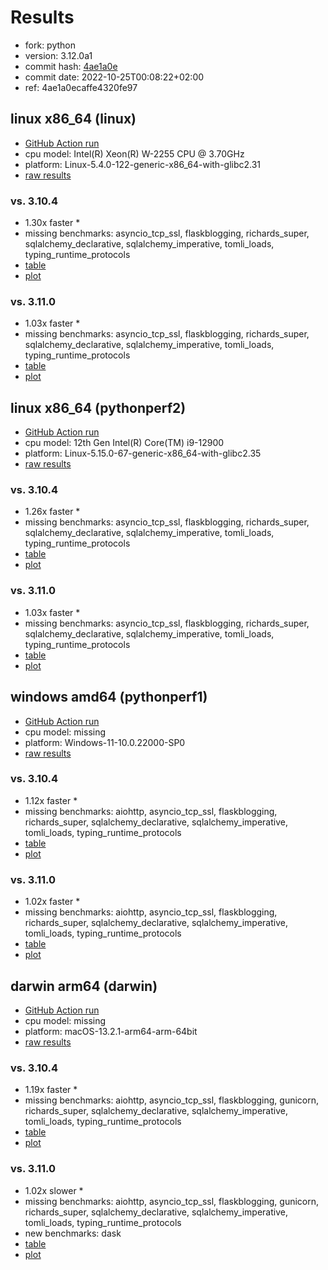 # Results

- fork: python
- version: 3.12.0a1
- commit hash: [4ae1a0e](https://github.com/python/cpython/commit/4ae1a0e)
- commit date: 2022-10-25T00:08:22+02:00
- ref: 4ae1a0ecaffe4320fe97

## linux x86_64 (linux)

- [GitHub Action run](https://github.com/faster-cpython/benchmarking/actions/runs/4546446990)
- cpu model: Intel(R) Xeon(R) W-2255 CPU @ 3.70GHz
- platform: Linux-5.4.0-122-generic-x86_64-with-glibc2.31
- [raw results](bm-20221025-linux-x86_64-python-4ae1a0ecaffe4320fe97-3.12.0a1-4ae1a0e.json)

### vs. 3.10.4

- 1.30x faster \*
- missing benchmarks: asyncio_tcp_ssl, flaskblogging, richards_super, sqlalchemy_declarative, sqlalchemy_imperative, tomli_loads, typing_runtime_protocols
- [table](bm-20221025-linux-x86_64-python-4ae1a0ecaffe4320fe97-3.12.0a1-4ae1a0e-vs-3.10.4.md)
- [plot](bm-20221025-linux-x86_64-python-4ae1a0ecaffe4320fe97-3.12.0a1-4ae1a0e-vs-3.10.4.png)

### vs. 3.11.0

- 1.03x faster \*
- missing benchmarks: asyncio_tcp_ssl, flaskblogging, richards_super, sqlalchemy_declarative, sqlalchemy_imperative, tomli_loads, typing_runtime_protocols
- [table](bm-20221025-linux-x86_64-python-4ae1a0ecaffe4320fe97-3.12.0a1-4ae1a0e-vs-3.11.0.md)
- [plot](bm-20221025-linux-x86_64-python-4ae1a0ecaffe4320fe97-3.12.0a1-4ae1a0e-vs-3.11.0.png)

## linux x86_64 (pythonperf2)

- [GitHub Action run](https://github.com/faster-cpython/benchmarking/actions/runs/4546461065)
- cpu model: 12th Gen Intel(R) Core(TM) i9-12900
- platform: Linux-5.15.0-67-generic-x86_64-with-glibc2.35
- [raw results](bm-20221025-pythonperf2-x86_64-python-4ae1a0ecaffe4320fe97-3.12.0a1-4ae1a0e.json)

### vs. 3.10.4

- 1.26x faster \*
- missing benchmarks: asyncio_tcp_ssl, flaskblogging, richards_super, sqlalchemy_declarative, sqlalchemy_imperative, tomli_loads, typing_runtime_protocols
- [table](bm-20221025-pythonperf2-x86_64-python-4ae1a0ecaffe4320fe97-3.12.0a1-4ae1a0e-vs-3.10.4.md)
- [plot](bm-20221025-pythonperf2-x86_64-python-4ae1a0ecaffe4320fe97-3.12.0a1-4ae1a0e-vs-3.10.4.png)

### vs. 3.11.0

- 1.03x faster \*
- missing benchmarks: asyncio_tcp_ssl, flaskblogging, richards_super, sqlalchemy_declarative, sqlalchemy_imperative, tomli_loads, typing_runtime_protocols
- [table](bm-20221025-pythonperf2-x86_64-python-4ae1a0ecaffe4320fe97-3.12.0a1-4ae1a0e-vs-3.11.0.md)
- [plot](bm-20221025-pythonperf2-x86_64-python-4ae1a0ecaffe4320fe97-3.12.0a1-4ae1a0e-vs-3.11.0.png)

## windows amd64 (pythonperf1)

- [GitHub Action run](https://github.com/faster-cpython/benchmarking/actions/runs/4511435250)
- cpu model: missing
- platform: Windows-11-10.0.22000-SP0
- [raw results](bm-20221025-pythonperf1-amd64-python-4ae1a0ecaffe4320fe97-3.12.0a1-4ae1a0e.json)

### vs. 3.10.4

- 1.12x faster \*
- missing benchmarks: aiohttp, asyncio_tcp_ssl, flaskblogging, richards_super, sqlalchemy_declarative, sqlalchemy_imperative, tomli_loads, typing_runtime_protocols
- [table](bm-20221025-pythonperf1-amd64-python-4ae1a0ecaffe4320fe97-3.12.0a1-4ae1a0e-vs-3.10.4.md)
- [plot](bm-20221025-pythonperf1-amd64-python-4ae1a0ecaffe4320fe97-3.12.0a1-4ae1a0e-vs-3.10.4.png)

### vs. 3.11.0

- 1.02x faster \*
- missing benchmarks: aiohttp, asyncio_tcp_ssl, flaskblogging, richards_super, sqlalchemy_declarative, sqlalchemy_imperative, tomli_loads, typing_runtime_protocols
- [table](bm-20221025-pythonperf1-amd64-python-4ae1a0ecaffe4320fe97-3.12.0a1-4ae1a0e-vs-3.11.0.md)
- [plot](bm-20221025-pythonperf1-amd64-python-4ae1a0ecaffe4320fe97-3.12.0a1-4ae1a0e-vs-3.11.0.png)

## darwin arm64 (darwin)

- [GitHub Action run](https://github.com/faster-cpython/benchmarking/actions/runs/4546451537)
- cpu model: missing
- platform: macOS-13.2.1-arm64-arm-64bit
- [raw results](bm-20221025-darwin-arm64-python-4ae1a0ecaffe4320fe97-3.12.0a1-4ae1a0e.json)

### vs. 3.10.4

- 1.19x faster \*
- missing benchmarks: aiohttp, asyncio_tcp_ssl, flaskblogging, gunicorn, richards_super, sqlalchemy_declarative, sqlalchemy_imperative, tomli_loads, typing_runtime_protocols
- [table](bm-20221025-darwin-arm64-python-4ae1a0ecaffe4320fe97-3.12.0a1-4ae1a0e-vs-3.10.4.md)
- [plot](bm-20221025-darwin-arm64-python-4ae1a0ecaffe4320fe97-3.12.0a1-4ae1a0e-vs-3.10.4.png)

### vs. 3.11.0

- 1.02x slower \*
- missing benchmarks: aiohttp, asyncio_tcp_ssl, flaskblogging, gunicorn, richards_super, sqlalchemy_declarative, sqlalchemy_imperative, tomli_loads, typing_runtime_protocols
- new benchmarks: dask
- [table](bm-20221025-darwin-arm64-python-4ae1a0ecaffe4320fe97-3.12.0a1-4ae1a0e-vs-3.11.0.md)
- [plot](bm-20221025-darwin-arm64-python-4ae1a0ecaffe4320fe97-3.12.0a1-4ae1a0e-vs-3.11.0.png)

